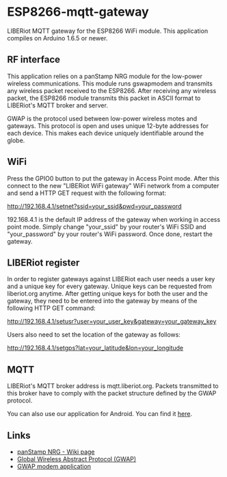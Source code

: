 # ESP8266-mqtt-gateway

LIBERiot MQTT gateway for the ESP8266 WiFi module. This application compiles on Arduino 1.6.5 or newer.

## RF interface

This application relies on a panStamp NRG module for the low-power wireless communications. This module runs gswapmodem and transmits any wireless packet received to the ESP8266. After receiving any wireless packet, the ESP8266 module transmits this packet in ASCII format to LIBERiot's MQTT broker and server.

GWAP is the protocol used between low-power wireless motes and gateways. This protocol is open and uses unique 12-byte addresses for each device. This makes each device uniquely identifiable around the globe.

## WiFi

Press the GPIO0 button to put the gateway in Access Point mode. After this connect to the new "LIBERiot WiFi gateway" WiFi network from a computer and send a HTTP GET request with the following format:

http://192.168.4.1/setnet?ssid=your_ssid&pwd=your_password

192.168.4.1 is the default IP address of the gateway when working in access point mode. Simply change "your_ssid" by your router's WiFi SSID and "your_password" by your router's WiFi password. Once done, restart the gateway.

## LIBERiot register

In order to register gateways against LIBERiot each user needs a user key and a unique key for every gateway. Unique keys can be requested from liberiot.org anytime. After getting unique keys for both the user and the gateway, they need to be entered into the gateway by means of the following HTTP GET command:

http://192.168.4.1/setusr?user=your_user_key&gateway=your_gateway_key

Users also need to set the location of the gateway as follows:

http://192.168.4.1/setgps?lat=your_latitude&lon=your_longitude

## MQTT

LIBERiot's MQTT broker address is mqtt.liberiot.org. Packets transmitted to this broker have to comply with the packet structure defined by the GWAP protocol.

You can also use our application for Android. You can find it [here](http://liberiot.org/files/APK/liberiot.apk).

## Links

* [panStamp NRG - Wiki page](https://github.com/panStamp/panstamp/wiki/panStamp%20NRG%202.-Technical%20details)
* [Global Wireless Abstract Protocol (GWAP)](https://github.com/liberiot/gwap)
* [GWAP modem application](https://github.com/panStamp/panstamp_sketches/tree/master/gwapmodem)

